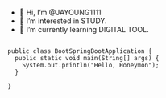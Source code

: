 - 👋 Hi, I’m @JAYOUNG1111
- 👀 I’m interested in STUDY.
- 🌱 I’m currently learning DIGITAL TOOL.
<pre>
<code>
public class BootSpringBootApplication {
  public static void main(String[] args) {
    System.out.println("Hello, Honeymon");
  }

}
</code>
</pre>
